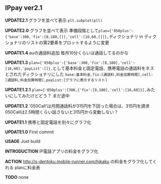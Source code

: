 ## IPpay ver2.1

__UPDATE2.1__
グラフを並べて表示
`plt.subplot(pll)`

__UPDATE2.0__
グラフを並べて表示
準備段階として`plan={'050plus':{'base':300,'fix':[8,180,[]],'cell':[16,60,[]]},`ディクショナリ in ディクショナリのリストの第2要素をプロットするように変更

__UPDATE1.4__
auの通話料追加
毎月10分くらいは通話してるのかな

__UPDATE1.3__
`plan={'050plus':{'base':300,'fix':[8,180],'cell':[16,60],'payList':[]},`として基本料金と固定電話、携帯電話の通話料をネスとされたディクショナリにした
`base:基本料金,fix:[通話料,料金加算時間],cell:[通話料,料金加算時間],payList:[グラフに表示するリスト]`

__UPDATE1.2.1__
`plan={'050plus':[300,{'fix':[8,180],'cell':[16,60]}],`みたいにしてみたけどどう？
まだ途中

__UPDATE1.2__
'050Call'は月間通話料が315円を下回った場合は、315円を請求
050Callは2.5時間くらい話さないと315円から変動しない？

__UPDATE1.1__
携帯と固定電話を別々にグラフ化

__UPDATE1.0__
First commit

__USAGE__
Just build

__INTRODUCTION__
IP電話アプリの料金をグラフ化

__ACTION__
http://s-dentoku.mobile-runner.com/hikaku
の料金をグラフ化してくれる
planに料金表

__TODO__
none
